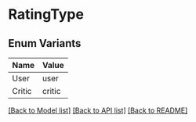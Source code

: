 # RatingType

## Enum Variants

| Name | Value |
|---- | -----|
| User | user |
| Critic | critic |


[[Back to Model list]](../README.md#documentation-for-models) [[Back to API list]](../README.md#documentation-for-api-endpoints) [[Back to README]](../README.md)


